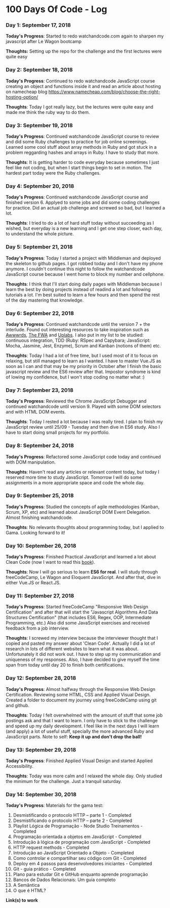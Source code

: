 # 100 Days Of Code - Log

### Day 1: September 17, 2018

**Today's Progress**: Started to redo watchandcode.com again to sharpen my javascript after Le Wagon bootcamp

**Thoughts:** Setting up the repo for the challenge and the first lectures were quite easy

### Day 2: September 18, 2018

**Today's Progress**: Continued to redo watchandcode JavaScript course creating an object and functions inside it and read an article about hosting on namecheap blog https://www.namecheap.com/blog/choose-the-right-hosting-option/

**Thoughts**: Today I got really lazy, but the lectures were quite easy and made me think the ruby way to do them.

### Day 3: September 19, 2018

**Today's Progress**: Continued watchandcode JavaScript course to review and did some Ruby challenges to practice for job online screenings. Learned some cool stuff about array methods in Ruby and got stuck in a problem reggarding hashes and arrays in Ruby. I have to study that more.

**Thoughts**: It is getting harder to code everyday because sometimes I just feel like not coding, but when I start things begin to set in motion. The hardest part today were the Ruby challenges.

### Day 4: September 20, 2018

**Today's Progress**: Continued watchandcode JavaScript course and finished version 6. Applyed to some jobs and did some coding challenges for practice. Did an actual job challenge and screwed so bad, but I learned a lot.

**Thoughts**: I tried to do a lot of hard stuff today without succeeding as I wished, but everyday is a new learning and I get one step closer, each day, to understand the whole picture.

### Day 5: September 21, 2018

**Today's Progress**: Today I started a project with Middleman and deployed the skeleton to github pages. I got robbed today and I don't have my phone anymore. I couldn't continue this night to follow the watchandcode JavaScript course because I went home to block my number and cellphone.

**Thoughts**: I think that I'll start doing daily pages with Middleman because I learn the best by doing projects instead of readind a lot and following tutorials a lot. I'm best suited to learn a few hours and then spend the rest of the day mastering that knowledge.

### Day 6: September 22, 2018

**Today's Progress**: Continued watchandcode until the version 7 + the interlude. Found out interesting resources to take inspiration such as [Awwwrds](https://www.awwwards.com/), [The FWA](https://thefwa.com/awards/page/1/) and [Uplabs](https://www.uplabs.com/posts/c/web/resources/landing). I also put in my list to be studied: continuous integration, TDD (Ruby: RSpec and Capybara; JavaScript: Mocha, Jasmine, Jest, Enzyme), Scrum and Kanban (notions of them) etc.

**Thoughts**: Today I had a lot of free time, but I used most of it to focus on relaxing, but still managed to learn as I wanted. I have to master Vue.JS as soon as I can and that may be my priority in October after I finish the basic javascript review and the ES6 review after that. Impostor syndrome is kind of lowing my confidence, but I won't stop coding no matter what :)

### Day 7: September 23, 2018

**Today's Progress**: Reviewed the Chrome JavaScript Debugger and continued watchandcode until version 9. Played with some DOM selectors and with HTML DOM events.

**Thoughts**: Today I rested a lot because I was really tired. I plan to finish my JavaScript review until 25/09 - Tuesday and then dive in ES6 study. Also I have to start doing small projects for my portfolio.

### Day 8: September 24, 2018

**Today's Progress**: Refactored some JavaScript code today and continued with DOM manipulation.

**Thoughts**: Haven't read any articles or relevant content today, but today I reserved more time to study JavaScript. Tomorrow I will do some assignments in a more appropriate space and code the whole day.

### Day 9: September 25, 2018

**Today's Progress**: Studied the concepts of agile methodologies (Kanban, Scrum, XP, etc) and learned about JavaScript DOM Event Delegation. Almost finishing watchandcode.

**Thoughts**: No relevants thoughts about programming today, but I applied to Gama. Looking forward to it!

### Day 10: September 26, 2018

**Today's Progress**: Finished Practical JavaScript and learned a lot about Clean Code (now I want to read this [book](https://www.amazon.com.br/Clean-Code-Handbook-Software-Craftsmanship/dp/0132350882)).

**Thoughts**: Now I will go serious to learn **ES6 for real**. I will study through freeCodeCamp, Le Wagon and Eloquent JavaScript. And after that, dive in either Vue.JS or React.JS.

### Day 11: September 27, 2018

**Today's Progress**: Started freeCodeCamp "Responsive Web Design Certification" and after that will start the "Javascript Algorithms And Data Structures Certification" (that includes ES6, Regex, OOP, Intermediate Programming, etc.) Also did some JavaScript exercises and received feedback from a job interview.

**Thoughts**: I screwed my interview because the interviewer thought that I copied and pasted my answer about 'Clean Code'. Actually I did a lot of research in lots of different websites to learn what it was about. Unfortunately it did not work out. I have to step up my communication and uniqueness of my responses. Also, I have decided to give myself the time span from today until day 20 to finish both certifications.

### Day 12: September 28, 2018

**Today's Progress**: Almost halfway through the Responsive Web Design Certification. Reviewing some HTML, CSS and Applied Visual Design. Created a folder to document my journey using freeCodeCamp using git and github.

**Thoughts**: Today I felt overwhelmed with the amount of stuff that some job postings ask and that I want to learn. I only have to stick to the challenge and speed up my daily development. I feel like in the next days I will learn (and apply) a lot of useful stuff, specially the more advanced Ruby and JavaScript parts. Note to self: **Keep it up and don't drop the ball!**

### Day 13: September 29, 2018

**Today's Progress**: Finished Applied Visual Design and started Applied Accessibility.

**Thoughts**: Today was more calm and I relaxed the whole day. Only studied the minimum for the challenge. Just a tranquil saturday.

### Day 14: September 30, 2018

**Today's Progress**: Materials for the gama test: 
1. Desmistificando o protocolo HTTP – parte 1 - Completed
2. Desmistificando o protocolo HTTP – parte 2 - Completed
3. Playlist Lógica de Programação - Node Studio Treinamentos - Completed
4. Programação orientada a objetos em JavaScript - Completed
5. Introdução à lógica de programação com JavaScript - Completed
6. HTTP request methods - Completed
7. Introdução ao JavaScript Orientado a Objeto - Completed
8. Como controlar e compartilhar seu código com Git - Completed
9. Deploy em 4 passos para desenvolvedores iniciantes - Completed
10. Git - guia prático - Completed
11. Plano para estudar Git e GitHub enquanto aprende programação
12. Bancos de Dados Relacionais: Um guia completo
13. A Semântica
14. O que é HTML?


**Link(s) to work**
